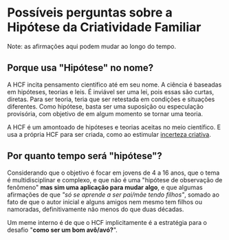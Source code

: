 # Possíveis perguntas sobre a Hipótese da Criatividade Familiar
Note: as afirmações aqui podem mudar ao longo do tempo.

## Porque usa "Hipótese" no nome?
A HCF incita pensamento científico até em seu nome. A ciência é baseadas em
hipóteses, teorias e leis. É inviável ser uma lei, pois essas são curtas,
diretas. Para ser teoria, teria que ser retestada em condições e situações
diferentes. Como hipótese, basta ser uma suposição ou especulação provisória,
com objetivo de em algum momento se tornar uma teoria.

A HCF é um amontoado de hipóteses e teorias aceitas no meio científico. E
usa a própria HCF para ser criada, como ao estimular [incerteza criativa](meme/1/incerteza-criativa.md).

## Por quanto tempo será "hipótese"?
Considerando que o objetivo é focar em jovens de 4 a 16 anos, que o tema é
multidisciplinar e complexo, e que não é uma "hipótese de observação de
fenômeno" **mas sim uma aplicação para mudar algo**, e que algumas afirmações
de que _"só se aprende a ser pai/mãe tendo filhos"_, somado ao fato de que
o autor inicial e alguns amigos nem mesmo tem filhos ou namoradas,
definitivamente não menos do que duas décadas.

Um meme interno é de que o HCF implicitamente é a estratégia para o desafio
"**como ser um bom avô/avó?**".


